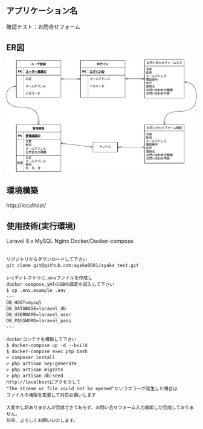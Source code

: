 ## アプリケーション名
確認テスト：お問合せフォーム

## ER図
![ER図](ER.drawio.png)

## 環境構築
http://localhost/

## 使用技術(実行環境)
Laravel 8.x
MySQL
Nginx
Docker/Docker-compose
```

リポジトリからダウンロードして下さい
git clone git@github.com:ayaka0601/ayaka_test.git

srcディレクトリに.envファイルを作成し
docker-compose.ymlのDBの設定を記入して下さい
$ cp .env.example .env
---
DB_HOST=mysql
DB_DATABASE=laravel_db
DB_USERNAME=laravel_user
DB_PASSWORD=laravel_pass
---

dockerコンテナを構築して下さい
$ docker-compose up -d --build
$ docker-compose exec php bash
> composer install
> php artisan key:generate
> php artisan migrate
> php artisan db:seed
http://localhostにアクセスして
"The stream or file could not be opened"というエラーが発生した場合は
ファイルの権限を変更して対応お願いします

大変申し訳ありませんが完成できておらず、お問い合せフォーム入力画面しか完成しておりません。
何卒、よろしくお願いいたします。
```